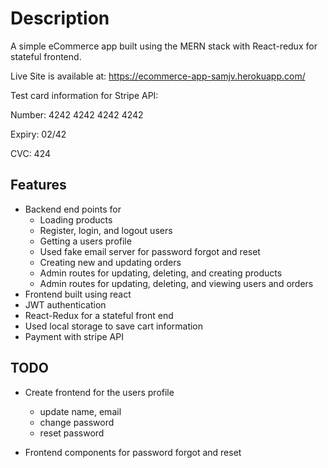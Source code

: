 # Description

A simple eCommerce app built using the MERN stack with React-redux for stateful frontend.

Live Site is available at: https://ecommerce-app-samjv.herokuapp.com/

Test card information for Stripe API:

Number: 4242 4242 4242 4242

Expiry: 02/42

CVC: 424

## Features

- Backend end points for
    - Loading products
    - Register, login, and logout users
    - Getting a users profile
    - Used fake email server for password forgot and reset
    - Creating new and updating orders
    - Admin routes for updating, deleting, and creating products
    - Admin routes for updating, deleting, and viewing users and orders
- Frontend built using react
- JWT authentication
- React-Redux for a stateful front end
- Used local storage to save cart information
- Payment with stripe API

## TODO

- Create frontend for the users profile
    - update name, email
    - change password
    - reset password

- Frontend components for password forgot and reset